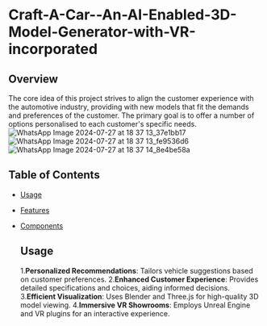 # Craft-A-Car--An-AI-Enabled-3D-Model-Generator-with-VR-incorporated
## Overview
The core idea of this project strives to align the customer experience with the automotive industry, providing with new models that fit the demands and preferences of the customer. The primary goal is to offer a number of options personalised to each customer's specific needs.
![WhatsApp Image 2024-07-27 at 18 37 13_37e1bb17](https://github.com/user-attachments/assets/a5b49429-71f6-4db3-8333-e87bbe2e7102)
![WhatsApp Image 2024-07-27 at 18 37 13_fe9536d6](https://github.com/user-attachments/assets/0a710333-8b67-496a-b9b1-6ed71102db5b)
![WhatsApp Image 2024-07-27 at 18 37 14_8e4be58a](https://github.com/user-attachments/assets/b263a27e-8afa-4c01-8d1a-0268e5876d22)


## Table of Contents
- [Usage](#usage)
- [Features](#features)
- [Components](#components)

  ## Usage
  1.**Personalized Recommendations**:
    Tailors vehicle suggestions based on customer preferences.
  2.**Enhanced Customer Experience**:
    Provides detailed specifications and choices, aiding informed decisions.
  3.**Efficient Visualization**:
    Uses Blender and Three.js for high-quality 3D model viewing.
  4.**Immersive VR Showrooms**:
    Employs Unreal Engine and VR plugins for an interactive experience.
